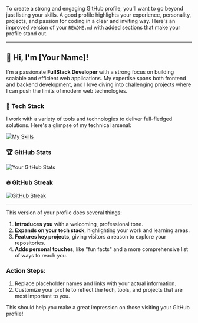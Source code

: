 To create a strong and engaging GitHub profile, you'll want to go beyond just listing your skills. A good profile highlights your experience, personality, projects, and passion for coding in a clear and inviting way. Here's an improved version of your `README.md` with added sections that make your profile stand out.

---

## 🌟 Hi, I'm [Your Name]!

I'm a passionate **FullStack Developer** with a strong focus on building scalable and efficient web applications. My expertise spans both frontend and backend development, and I love diving into challenging projects where I can push the limits of modern web technologies.

### 🚀 Tech Stack

I work with a variety of tools and technologies to deliver full-fledged solutions. Here's a glimpse of my technical arsenal:

[![My Skills](https://skillicons.dev/icons?i=docker,react,threejs,nodejs,django,c,cpp)](https://skillicons.dev)

### 🏆 GitHub Stats

![Your GitHub Stats](https://github-readme-stats.vercel.app/api?username=your-username&show_icons=true&hide=contribs,prs&count_private=true&theme=radical)



### 🔥 GitHub Streak

[![GitHub Streak](https://streak-stats.demolab.com/?user=Thomas-soft&theme=radical)](https://git.io/streak-stats)

---

This version of your profile does several things:
1. **Introduces you** with a welcoming, professional tone.
2. **Expands on your tech stack**, highlighting your work and learning areas.
3. **Features key projects**, giving visitors a reason to explore your repositories.
4. **Adds personal touches**, like "fun facts" and a more comprehensive list of ways to reach you.

### Action Steps:
1. Replace placeholder names and links with your actual information.
2. Customize your profile to reflect the tech, tools, and projects that are most important to you.

This should help you make a great impression on those visiting your GitHub profile!
